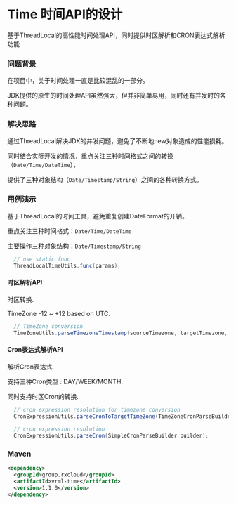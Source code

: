 # Time 时间API的设计

基于ThreadLocal的高性能时间处理API，同时提供时区解析和CRON表达式解析功能

### 问题背景

在项目中，关于时间处理一直是比较混乱的一部分。

JDK提供的原生的时间处理API虽然强大，但并非简单易用，同时还有并发时的各种问题。

### 解决思路

通过ThreadLocal解决JDK的并发问题，避免了不断地new对象造成的性能损耗。

同时结合实际开发的情况，重点关注三种时间格式之间的转换（`Date/Time/DateTime`），

提供了三种对象结构（`Date/Timestamp/String`）之间的各种转换方式。
 
### 用例演示

基于ThreadLocal的时间工具，避免重复创建DateFormat的开销。

重点关注三种时间格式：`Date/Time/DateTime`

主要操作三种对象结构：`Date/Timestamp/String`

```java
  // use static func
  ThreadLocalTimeUtils.func(params);
```

#### 时区解析API

时区转换.

TimeZone -12 ~ +12 based on UTC.

```java
  // TimeZone conversion
  TimeZoneUtils.parseTimezoneTimestamp(sourceTimezone, targetTimezone, sourceTimestamp);
```

#### Cron表达式解析API

解析Cron表达式.

支持三种Cron类型 : DAY/WEEK/MONTH.

同时支持时区Cron的转换.

```java
  // cron expression resolution for timezone conversion
  CronExpressionUtils.parseCronToTargetTimeZone(TimeZoneCronParseBuilder builder);
  
  // cron expression resolution
  CronExpressionUtils.parseCron(SimpleCronParseBuilder builder);
```

### Maven

```xml
<dependency>
  <groupId>group.rxcloud</groupId>
  <artifactId>vrml-time</artifactId>
  <version>1.1.0</version>
</dependency>
```